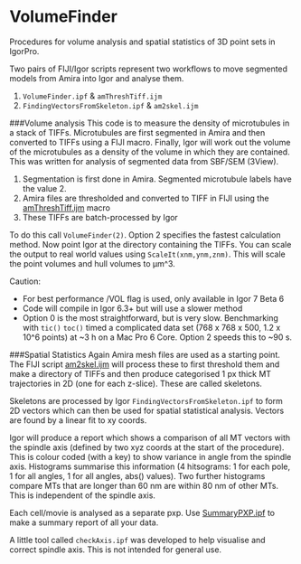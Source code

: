 # VolumeFinder
Procedures for volume analysis and spatial statistics of 3D point sets in IgorPro.

Two pairs of FIJI/Igor scripts represent two workflows to move segmented models from Amira into Igor and analyse them.

1. <code>VolumeFinder.ipf</code> & <code>amThreshTiff.ijm</code>
2. <code>FindingVectorsFromSkeleton.ipf</code> & <code>am2skel.ijm</code>

###Volume analysis
This code is to measure the density of microtubules in a stack of TIFFs. Microtubules are first segmented in Amira and then converted to TIFFs using a FIJI macro. Finally, Igor will work out the volume of the microtubules as a density of the volume in which they are contained. This was written for analysis of segmented data from SBF/SEM (3View). 

1. Segmentation is first done in Amira. Segmented microtubule labels have the value 2.
2. Amira files are thresholded and converted to TIFF in FIJI using the [amThreshTiff.ijm](https://github.com/quantixed/VolumeFinder/blob/master/amThreshTiff.ijm) macro
3. These TIFFs are batch-processed by Igor

To do this call <code>VolumeFinder(2)</code>. Option 2 specifies the fastest calculation method. Now point Igor at the directory containing the TIFFs.
You can scale the output to real world values using <code>ScaleIt(xnm,ynm,znm)</code>. This will scale the point volumes and hull volumes to µm^3.

Caution:
* For best performance /VOL flag is used, only available in Igor 7 Beta 6
* Code will compile in Igor 6.3+ but will use a slower method
* Option 0 is the most straightforward, but is very slow. Benchmarking with <code>tic()</code> <code>toc()</code> timed a complicated data set (768 x 768 x 500, 1.2 x 10^6 points) at ~3 h on a Mac Pro 6 Core. Option 2 speeds this to ~90 s.

###Spatial Statistics
Again Amira mesh files are used as a starting point. The FIJI script [am2skel.ijm](https://github.com/quantixed/VolumeFinder/blob/master/am2skel.ijm) will process these to first threshold them and make a directory of TIFFs and then produce categorised 1 px thick MT trajectories in 2D (one for each z-slice). These are called skeletons.

Skeletons are processed by Igor <code>FindingVectorsFromSkeleton.ipf</code> to form 2D vectors which can then be used for spatial statistical analysis. Vectors are found by a linear fit to xy coords.

Igor will produce a report which shows a comparison of all MT vectors with the spindle axis (defined by two xyz coords at the start of the procedure). This is colour coded (with a key) to show variance in angle from the spindle axis. Histograms summarise this information (4 hitsograms: 1 for each pole, 1 for all angles, 1 for all angles, abs() values). Two further histograms compare MTs that are longer than 60 nm are within 80 nm of other MTs. This is independent of the spindle axis.

Each cell/movie is analysed as a separate pxp. Use [SummaryPXP.ipf](https://github.com/quantixed/VolumeFinder/blob/master/SummaryPXP.ipf) to make a summary report of all your data.

A little tool called `checkAxis.ipf` was developed to help visualise and correct spindle axis. This is not intended for general use.
